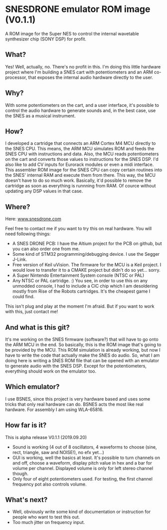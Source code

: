 # SNESDRONE emulator ROM image (V0.1.1)
A ROM image for the Super NES to control the internal wavetable synthesizer chip (SONY DSP) for profit.

## What?
Yes! Well, actually, no. There's no profit in this. I'm doing this little hardware project where I'm building a SNES cart with potentiometers and an ARM co-processor, that exposes the internal audio hardware directly to the user.

## Why?
With some potentiometers on the cart, and a user interface, it's possible to control the audio hardware to generate sounds and, in the best case, use the SNES as a musical instrument.

## How?
I developed a cartridge that connects an ARM Cortex M4 MCU directly to the SNES CPU. This means, the ARM MCU simulates ROM and feeds the SNES CPU with instructions and data. Also, the MCU reads potentiometers on the cart and converts those values to instructions for the SNES DSP. I'd also like to add CV inputs for Eurorack modules or even a midi interface. This assembler ROM image for the SNES CPU can copy certain routines into the SNES' internal RAM and execute them from there. This way, the MCU doesn't have to do so much work. Basically, it'd possible to remove the cartridge as soon as everything is runnning from RAM. Of cource without updating any DSP values in that case.

## Where?
Here: www.snesdrone.com

Feel free to contact me if you want to try this on real hardware. You will need following things:
* A SNES DRONE PCB: I have the Altium project for the PCB on github, but you can also order one from me.
* Some kind of STM32 programming/debugging device. I use the Segger J-Link.
* Free version of Keil uVision. The firmware for the MCU is a Keil project. I would love to transfer it to a CMAKE project but didn't do so yet... sorry.
* A Super Nintendo Entertainment System console (NTSC or PAL)
* Any NTSC or PAL cartridge. :) You see, in order to use this on any unmodded console, I had to include a CIC chip which I am desoldering mostly from Rise of the Robots cartridges. It's the cheapest game I could find.

This isn't plug and play at the moment I'm afraid. But if you want to work with this, just contact me!

## And what is this git?
It's me working on the SNES firmware (software?)  that will have to go onto the ARM MCU in the end. So basically, this is the ROM image that's going to be provided by the MCU. This ROM simulation is already working, but now I have to write the code that actually make the SNES do audio. So, what I am doing here is writing a SNES ROM file that can be opened with an emulator to generate audio with the SNES DSP. Except for the potentiometers, everything should work on the emulator too.

## Which emulator?
I use BSNES, since this project is very hardware based and uses some tricks that only real hardware can do. BSNES acts the most like real hardware. For assembly I am using WLA-65816.

## How far is it?
This is alpha release V0.1.1 (2019.09.20)
* Sound is working (4 out of 8 oscillators, 4 waveforms to choose (sine, rect, triangle, saw and NOISE!), no efx yet...)
* GUI is working, well the basics at least. It's possible to turn channels on and off, choose a waveform, display pitch value in hex and a bar for volume per channel. Displayed volume is only for left stereo channel though.
* Only four of eight potentiometers used. For testing, the first channel frequency pot also controls volume.

## What's next?
* Well, obviously write some kind of documentation or instruction for people who want to test this out.
* Too much jitter on frequency input.